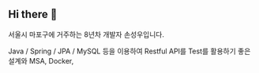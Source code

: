 ## Hi there 👋

서울시 마포구에 거주하는 8년차 개발자 손성우입니다.

Java / Spring / JPA / MySQL 등을 이용하여 Restful API를 
Test를 활용하기 좋은 설계와 MSA, Docker, 



<!--
**SungwooSon/SungwooSon** is a ✨ _special_ ✨ repository because its `README.md` (this file) appears on your GitHub profile.

Here are some ideas to get you started:

- 🔭 I’m currently working on ...
- 🌱 I’m currently learning ...
- 👯 I’m looking to collaborate on ...
- 🤔 I’m looking for help with ...
- 💬 Ask me about ...
- 📫 How to reach me: ...
- 😄 Pronouns: ...
- ⚡ Fun fact: ...
-->
